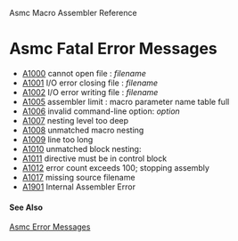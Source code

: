 Asmc Macro Assembler Reference

# Asmc Fatal Error Messages

- [A1000](A1000.md) cannot open file : _filename_
- [A1001](A1001.md) I/O error closing file : _filename_
- [A1002](A1002.md) I/O error writing file : _filename_
- [A1005](A1005.md) assembler limit : macro parameter name table full
- [A1006](A1006.md) invalid command-line option: _option_
- [A1007](A1007.md) nesting level too deep
- [A1008](A1008.md) unmatched macro nesting
- [A1009](A1009.md) line too long
- [A1010](A1010.md) unmatched block nesting:
- [A1011](A1011.md) directive must be in control block
- [A1012](A1012.md) error count exceeds 100; stopping assembly
- [A1017](A1017.md) missing source filename
- [A1901](A1901.md) Internal Assembler Error

#### See Also

[Asmc Error Messages](readme.md)